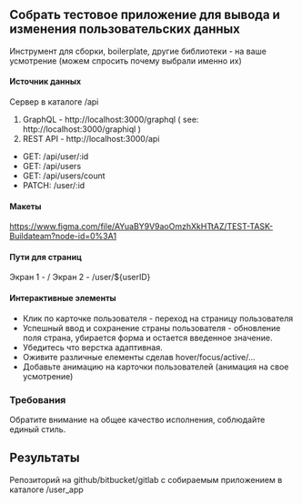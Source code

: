 ## Собрать тестовое приложение для вывода и изменения пользовательских данных


Инструмент для сборки, boilerplate, другие библиотеки - на ваше усмотрение (можем спросить почему выбрали именно их)

#### Источник данных

Cервер в каталоге /api

1. GraphQL - http://localhost:3000/graphql ( see: http://localhost:3000/graphiql )
2. REST API - http://localhost:3000/api
  - GET: /api/user/:id
  - GET: /api/users
  - GET: /api/users/count
  - PATCH: /user/:id

#### Макеты

https://www.figma.com/file/AYuaBY9V9aoOmzhXkHTtAZ/TEST-TASK-Buildateam?node-id=0%3A1

#### Пути для страниц

Экран 1 - /
Экран 2 - /user/${userID}

#### Интерактивные элементы

- Клик по карточке пользователя - переход на страницу пользователя
- Успешный ввод и сохранение страны пользователя - обновление поля страна, убирается форма и остается введенное значениe.
- Убедитесь что верстка адаптивная.
- Оживите различные елементы сделав hover/focus/active/...
- Добавьте анимацию на карточки пользователей (анимация на свое усмотрение)

### Требования

Обратите внимание на общее качество исполнения, соблюдайте единый стиль.

## Результаты

Репозиторий на github/bitbucket/gitlab с собираемым приложением в каталоге /user_app
